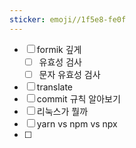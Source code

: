 ```yaml
---
sticker: emoji//1f5e8-fe0f
---
```


- [ ]  formik 깊게
	- [ ] 유효성 검사
	- [ ] 문자 유효성 검사
- [ ] translate
- [ ] commit 규칙 알아보기
- [ ] 리눅스가 뭘까
- [ ] yarn vs npm vs npx
- [ ] 